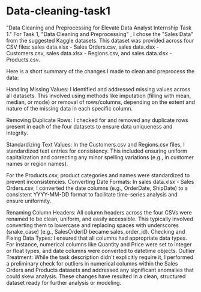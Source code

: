 # Data-cleaning-task1
 "Data Cleaning and Preprocessing for Elevate Data Analyst Internship Task 1."
For Task 1, "Data Cleaning and Preprocessing" , I chose the "Sales Data"  from the suggested Kaggle datasets. This dataset was provided across four CSV files: sales data.xlsx - Sales Orders.csv, sales data.xlsx - Customers.csv, sales data.xlsx - Regions.csv, and sales data.xlsx - Products.csv.


Here is a short summary of the changes I made to clean and preprocess the data:

Handling Missing Values: I identified and addressed missing values across all datasets. This involved using methods like imputation (filling with mean, median, or mode) or removal of rows/columns, depending on the extent and nature of the missing data in each specific column.

Removing Duplicate Rows: I checked for and removed any duplicate rows present in each of the four datasets to ensure data uniqueness and integrity.


Standardizing Text Values:
In the Customers.csv and Regions.csv files, I standardized text entries for consistency. This included ensuring uniform capitalization and correcting any minor spelling variations (e.g., in customer names or region names).

For the Products.csv, product categories and names were standardized to prevent inconsistencies.
Converting Date Formats: In sales data.xlsx - Sales Orders.csv, I converted the date columns (e.g., OrderDate, ShipDate) to a consistent YYYY-MM-DD format to facilitate time-series analysis and ensure uniformity.

Renaming Column Headers: All column headers across the four CSVs were renamed to be clean, uniform, and easily accessible. This typically involved converting them to lowercase and replacing spaces with underscores (snake_case) (e.g., SalesOrderID became sales_order_id).
Checking and Fixing Data Types: I ensured that all columns had appropriate data types. For instance, numerical columns like Quantity and Price were set to integer or float types, and date columns were converted to datetime objects.
Outlier Treatment: While the task description didn't explicitly require it, I performed a preliminary check for outliers in numerical columns within the Sales Orders and Products datasets and addressed any significant anomalies that could skew analysis.
These changes have resulted in a clean, structured dataset ready for further analysis or modeling.
